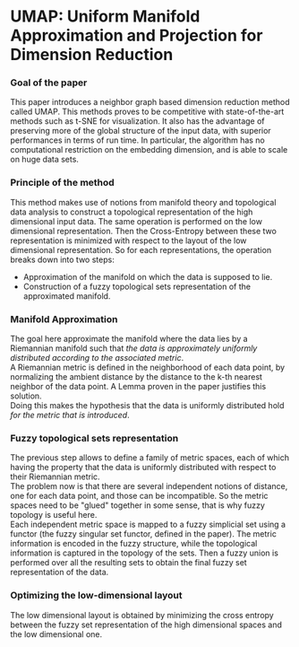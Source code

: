 # UMAP: Uniform Manifold Approximation and Projection for Dimension Reduction

### Goal of the paper
This paper introduces a neighbor graph based dimension reduction method called UMAP.
This methods proves to be competitive with state-of-the-art methods such as t-SNE for visualization. It also has the advantage of preserving more of the global structure of the input data, with superior performances in terms of run time. In particular, the algorithm has no computational restriction on the embedding dimension, and is able to scale on huge data sets.

### Principle of the method
This method makes use of notions from manifold theory and topological data analysis to construct a topological representation of the high dimensional input data.
The same operation is performed on the low dimensional representation.
Then the Cross-Entropy between these two representation is minimized with respect to the layout of the low dimensional representation.
So for each representations, the operation breaks down into two steps:
- Approximation of the manifold on which the data is supposed to lie.
- Construction of a fuzzy topological sets representation of the approximated manifold.


### Manifold Approximation
The goal here approximate the manifold where the data lies by a Riemannian manifold such that *the data is approximately uniformly distributed according to the associated metric*.  
A Riemannian metric is defined in the neighborhood of each data point, by normalizing the ambient distance by the distance to the k-th nearest neighbor of the data point. A Lemma proven in the paper justifies this solution.  
Doing this makes the hypothesis that the data is uniformly distributed hold *for the metric that is introduced*.

### Fuzzy topological sets representation
The previous step allows to define a family of metric spaces, each of which having the property that the data is uniformly distributed with respect to their Riemannian metric.  
The problem now is that there are several independent notions of distance, one for each data point, and those can be incompatible. So the metric spaces need to be "glued" together in some sense, that is why fuzzy topology is useful here.  
Each independent metric space is mapped to a fuzzy simplicial set using a functor (the fuzzy singular set functor, defined in the paper).  The metric information is encoded in the fuzzy structure, while the topological information is captured in the topology of the sets.  Then a fuzzy union is performed over all the resulting sets to obtain the final fuzzy set representation of the data.

### Optimizing the low-dimensional layout
The low dimensional layout is obtained by minimizing the cross entropy between the fuzzy set representation of the high dimensional spaces and the low dimensional one.
